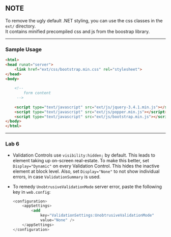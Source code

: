 ## NOTE
To remove the ugly default .NET styling, you can use the css classes in the `ext/` directory. <br>
It contains minified precompiled css and js from the boostrap library.<br>
<hr>

### Sample Usage

```html
<html>
<head runat="server">
    <link href="ext/css/bootstrap.min.css" rel="stylesheet">
</head>
<body>
    
    <!-- 
        form content
     -->
    
    <script type="text/javascript" src="ext/js/jquery-3.4.1.min.js"></script>
    <script type="text/javascript" src="ext/js/popper.min.js"></script>
    <script type="text/javascript" src="ext/js/bootstrap.min.js"></script>
</body>
</html>
```

<hr>

### Lab 6
* Validation Controls use `visibility:hidden;` by default. This leads to element taking up on-screen real-estate. To make this better, set `Display="Dynamic"` on every Validation Control. This hides the inactive element at block level. Also, set `Display="None"` to not show individual errors, in case `ValidationSummary` is used.  

* To remedy `UnobtrusiveValidationMode` server error, paste the following key in `web.config`:
    ```as
    <configuration>
        <appSettings>
            <add 
                key="ValidationSettings:UnobtrusiveValidationMode" 
                value="None" />
        </appSettings>
    </configuration>
    ```